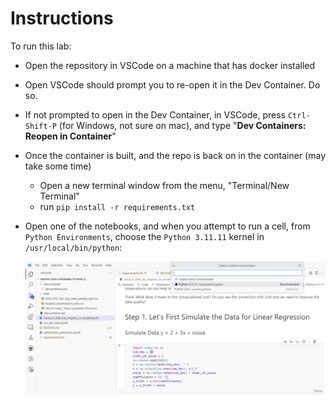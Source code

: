# Instructions

To run this lab:

- Open the repository in VSCode on a machine that has docker installed
- Open VSCode should prompt you to re-open it in the Dev Container.  Do so.
- If not prompted to open in the Dev Container, in VSCode, press `Ctrl-Shift-P` (for Windows, not sure on mac), and type "**Dev Containers: Reopen in Container**"
- Once the container is built, and the repo is back on in the container (may take some time)
  - Open a new terminal window from the menu, "Terminal/New Terminal"
  - run `pip install -r requirements.txt` 
- Open one of the notebooks, and when you attempt to run a cell, from `Python Environments`, choose the `Python 3.11.11` kernel in `/usr/local/bin/python`:

  ![Python Environment Selection](./images/PythonEnvironmentSelection.png)

  